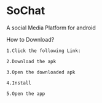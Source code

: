 # SoChat

A social Media Platform for android

How to Download?

    1.Click the following Link:
  
    2.Download the apk
  
    3.Open the downloaded apk
  
    4.Install
  
    5.Open the app
